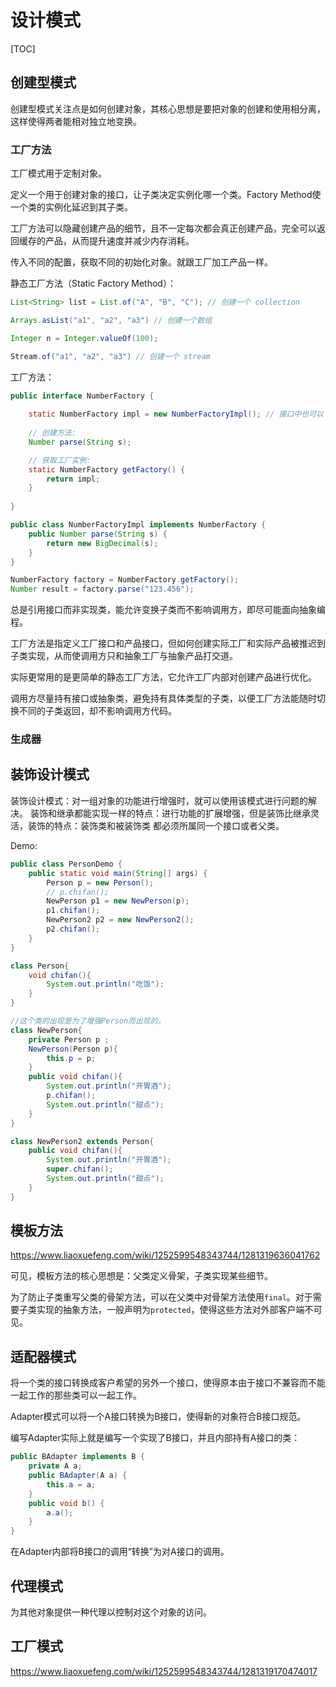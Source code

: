 # 设计模式

[TOC]

## 创建型模式

创建型模式关注点是如何创建对象，其核心思想是要把对象的创建和使用相分离，这样使得两者能相对独立地变换。

### 工厂方法

工厂模式用于定制对象。

定义一个用于创建对象的接口，让子类决定实例化哪一个类。Factory Method使一个类的实例化延迟到其子类。

工厂方法可以隐藏创建产品的细节，且不一定每次都会真正创建产品，完全可以返回缓存的产品，从而提升速度并减少内存消耗。

传入不同的配置，获取不同的初始化对象。就跟工厂加工产品一样。

静态工厂方法（Static Factory Method）：

```java
List<String> list = List.of("A", "B", "C"); // 创建一个 collection

Arrays.asList("a1", "a2", "a3") // 创建一个数组

Integer n = Integer.valueOf(100);

Stream.of("a1", "a2", "a3") // 创建一个 stream
```

工厂方法：

```java
public interface NumberFactory {
    
    static NumberFactory impl = new NumberFactoryImpl(); // 接口中也可以 new 对象
    
    // 创建方法:
    Number parse(String s);

    // 获取工厂实例:
    static NumberFactory getFactory() {
        return impl;
    }
    
}

public class NumberFactoryImpl implements NumberFactory {
    public Number parse(String s) {
        return new BigDecimal(s);
    }
}

NumberFactory factory = NumberFactory.getFactory();
Number result = factory.parse("123.456");
```

总是引用接口而非实现类，能允许变换子类而不影响调用方，即尽可能面向抽象编程。

工厂方法是指定义工厂接口和产品接口，但如何创建实际工厂和实际产品被推迟到子类实现，从而使调用方只和抽象工厂与抽象产品打交道。

实际更常用的是更简单的静态工厂方法，它允许工厂内部对创建产品进行优化。

调用方尽量持有接口或抽象类，避免持有具体类型的子类，以便工厂方法能随时切换不同的子类返回，却不影响调用方代码。

### 生成器



## 装饰设计模式

装饰设计模式：对一组对象的功能进行增强时，就可以使用该模式进行问题的解决。
装饰和继承都能实现一样的特点：进行功能的扩展增强，但是装饰比继承灵活，装饰的特点：装饰类和被装饰类
都必须所属同一个接口或者父类。  

Demo:

```java
public class PersonDemo {
    public static void main(String[] args) {
        Person p = new Person();
        // p.chifan();
        NewPerson p1 = new NewPerson(p);
        p1.chifan();
        NewPerson2 p2 = new NewPerson2();
        p2.chifan();
    }
}

class Person{
    void chifan(){
        System.out.println("吃饭");
    }
}

//这个类的出现是为了增强Person而出现的。
class NewPerson{
    private Person p ;
    NewPerson(Person p){
        this.p = p;
    }
    public void chifan(){
        System.out.println("开胃酒");
        p.chifan();
        System.out.println("甜点");
    }
}

class NewPerson2 extends Person{
    public void chifan(){
        System.out.println("开胃酒");
        super.chifan();
        System.out.println("甜点");
    }
}
```

## 模板方法

https://www.liaoxuefeng.com/wiki/1252599548343744/1281319636041762

可见，模板方法的核心思想是：父类定义骨架，子类实现某些细节。

为了防止子类重写父类的骨架方法，可以在父类中对骨架方法使用`final`。对于需要子类实现的抽象方法，一般声明为`protected`，使得这些方法对外部客户端不可见。

## 适配器模式

将一个类的接口转换成客户希望的另外一个接口，使得原本由于接口不兼容而不能一起工作的那些类可以一起工作。

Adapter模式可以将一个A接口转换为B接口，使得新的对象符合B接口规范。

编写Adapter实际上就是编写一个实现了B接口，并且内部持有A接口的类：

```java
public BAdapter implements B {
    private A a;
    public BAdapter(A a) {
        this.a = a;
    }
    public void b() {
        a.a();
    }
}
```

在Adapter内部将B接口的调用“转换”为对A接口的调用。

## 代理模式

为其他对象提供一种代理以控制对这个对象的访问。



## 工厂模式

https://www.liaoxuefeng.com/wiki/1252599548343744/1281319170474017

